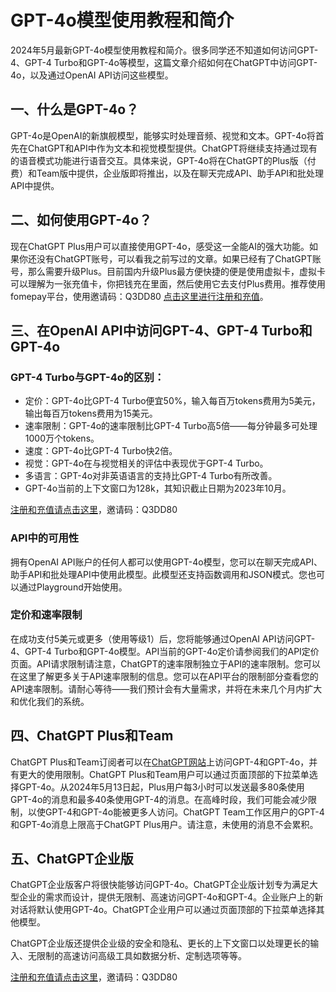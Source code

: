 # GPT-4o模型使用教程和简介

2024年5月最新GPT-4o模型使用教程和简介。很多同学还不知道如何访问GPT-4、GPT-4 Turbo和GPT-4o等模型，这篇文章介绍如何在ChatGPT中访问GPT-4o，以及通过OpenAI API访问这些模型。

## 一、什么是GPT-4o？

GPT-4o是OpenAI的新旗舰模型，能够实时处理音频、视觉和文本。GPT-4o将首先在ChatGPT和API中作为文本和视觉模型提供。ChatGPT将继续支持通过现有的语音模式功能进行语音交互。具体来说，GPT-4o将在ChatGPT的Plus版（付费）和Team版中提供，企业版即将推出，以及在聊天完成API、助手API和批处理API中提供。

## 二、如何使用GPT-4o？

现在ChatGPT Plus用户可以直接使用GPT-4o，感受这一全能AI的强大功能。如果你还没有ChatGPT账号，可以看我之前写过的文章。如果已经有了ChatGPT账号，那么需要升级Plus。目前国内升级Plus最方便快捷的便是使用虚拟卡，虚拟卡可以理解为一张充值卡，你把钱充在里面，然后使用它去支付Plus费用。推荐使用fomepay平台，使用邀请码：Q3DD80 [点击这里进行注册和充值](https://gpt.fomepay.com/#/pages/login/index?d=Q3DD80)。

## 三、在OpenAI API中访问GPT-4、GPT-4 Turbo和GPT-4o

### GPT-4 Turbo与GPT-4o的区别：

- 定价：GPT-4o比GPT-4 Turbo便宜50%，输入每百万tokens费用为5美元，输出每百万tokens费用为15美元。
- 速率限制：GPT-4o的速率限制比GPT-4 Turbo高5倍——每分钟最多可处理1000万个tokens。
- 速度：GPT-4o比GPT-4 Turbo快2倍。
- 视觉：GPT-4o在与视觉相关的评估中表现优于GPT-4 Turbo。
- 多语言：GPT-4o对非英语语言的支持比GPT-4 Turbo有所改善。
- GPT-4o当前的上下文窗口为128k，其知识截止日期为2023年10月。

[注册和充值请点击这里](https://gpt.fomepay.com/#/pages/login/index?d=Q3DD80)，邀请码：Q3DD80

### API中的可用性

拥有OpenAI API账户的任何人都可以使用GPT-4o模型，您可以在聊天完成API、助手API和批处理API中使用此模型。此模型还支持函数调用和JSON模式。您也可以通过Playground开始使用。

### 定价和速率限制

在成功支付5美元或更多（使用等级1）后，您将能够通过OpenAI API访问GPT-4、GPT-4 Turbo和GPT-4o模型。API当前的GPT-4o定价请参阅我们的API定价页面。API请求限制请注意，ChatGPT的速率限制独立于API的速率限制。您可以在这里了解更多关于API速率限制的信息。您可以在API平台的限制部分查看您的API速率限制。请耐心等待——我们预计会有大量需求，并将在未来几个月内扩大和优化我们的系统。

## 四、ChatGPT Plus和Team

ChatGPT Plus和Team订阅者可以在[ChatGPT网站](http://chatgpt.com)上访问GPT-4和GPT-4o，并有更大的使用限制。ChatGPT Plus和Team用户可以通过页面顶部的下拉菜单选择GPT-4o。从2024年5月13日起，Plus用户每3小时可以发送最多80条使用GPT-4o的消息和最多40条使用GPT-4的消息。在高峰时段，我们可能会减少限制，以使GPT-4和GPT-4o能被更多人访问。ChatGPT Team工作区用户的GPT-4和GPT-4o消息上限高于ChatGPT Plus用户。请注意，未使用的消息不会累积。

## 五、ChatGPT企业版

ChatGPT企业版客户将很快能够访问GPT-4o。ChatGPT企业版计划专为满足大型企业的需求而设计，提供无限制、高速访问GPT-4o和GPT-4。企业账户上的新对话将默认使用GPT-4o。ChatGPT企业用户可以通过页面顶部的下拉菜单选择其他模型。

ChatGPT企业版还提供企业级的安全和隐私、更长的上下文窗口以处理更长的输入、无限制的高速访问高级工具如数据分析、定制选项等等。

[注册和充值请点击这里](https://gpt.fomepay.com/#/pages/login/index?d=Q3DD80)，邀请码：Q3DD80
